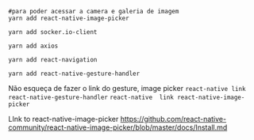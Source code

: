 ```
#para poder acessar a camera e galeria de imagem
yarn add react-native-image-picker

yarn add socker.io-client

yarn add axios

yarn add react-navigation

yarn add react-native-gesture-handler
```

Não esqueça de fazer o link do gesture, image picker
`react-native link react-native-gesture-handler`
`react-native  link react-native-image-picker`


LInk to react-native-image-picker
https://github.com/react-native-community/react-native-image-picker/blob/master/docs/Install.md